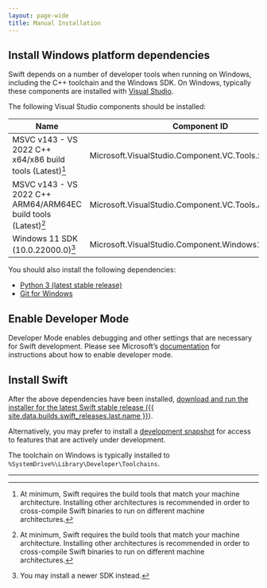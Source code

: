 ```yaml
---
layout: page-wide
title: Manual Installation
---
```


## Install Windows platform dependencies

Swift depends on a number of developer tools when running on Windows, including the C++ toolchain and the Windows SDK. On Windows, typically these components are installed with [Visual Studio](https://visualstudio.microsoft.com). 

The following Visual Studio components should be installed:

| Name | Component ID |
|-----------|------------------|
| MSVC v143 - VS 2022 C++ x64/x86 build tools (Latest)[^1] | Microsoft.VisualStudio.Component.VC.Tools.x86.x64 |
| MSVC v143 - VS 2022 C++ ARM64/ARM64EC build tools (Latest)[^1] | Microsoft.VisualStudio.Component.VC.Tools.ARM64 |
| Windows 11 SDK (10.0.22000.0)[^2] | Microsoft.VisualStudio.Component.Windows11SDK.22000 |

[^1]: At minimum, Swift requires the build tools that match your machine architecture. Installing other architectures is recommended in order to cross-compile Swift binaries to run on different machine architectures.

[^2]: You may install a newer SDK instead.

You should also install the following dependencies:

- [Python 3 (latest stable release)](https://www.python.org/downloads/windows/)
- [Git for Windows](https://git-scm.com/downloads/win)

## Enable Developer Mode

Developer Mode enables debugging and other settings that are necessary for Swift development. Please see Microsoft’s [documentation](https://docs.microsoft.com/windows/apps/get-started/enable-your-device-for-development) for instructions about how to enable developer mode.

## Install Swift

After the above dependencies have been installed, [download and run the installer for the latest Swift stable release ({{ site.data.builds.swift_releases.last.name }}](/install/windows)). 

Alternatively, you may prefer to install a [development snapshot](/install/windows/#development-snapshots) for access to features that are actively under development. 

The toolchain on Windows is typically installed to `%SystemDrive%\Library\Developer\Toolchains`.

<hr>
